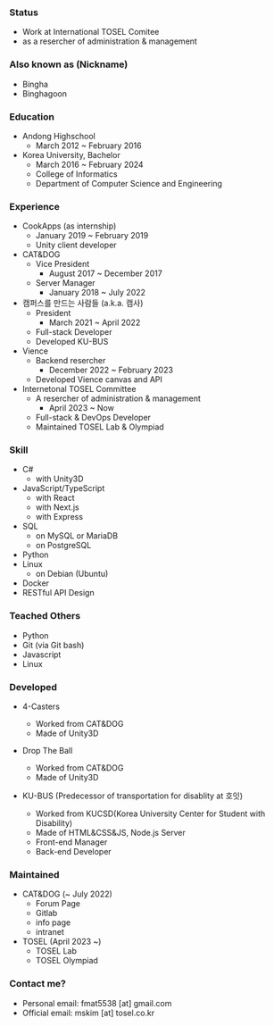 ### Status
   * Work at International TOSEL Comitee
   * as a resercher of administration & management

### Also known as (Nickname)
 * Bingha
 * Binghagoon

### Education
 * Andong Highschool 
   - March 2012 ~ February 2016
 * Korea University, Bachelor
   - March 2016 ~ February 2024
   - College of Informatics
   - Department of Computer Science and Engineering

### Experience
   * CookApps (as internship)
     - January 2019 ~ February 2019
     - Unity client developer
   * CAT&DOG
     - Vice President
       + August 2017 ~ December 2017
     - Server Manager
       + January 2018 ~ July 2022
   * 캠퍼스를 만드는 사람들 (a.k.a. 캠사)
     - President
       + March 2021 ~ April 2022
     - Full-stack Developer
     - Developed KU-BUS
   * Vience
     - Backend resercher
       + December 2022 ~ February 2023
     - Developed Vience canvas and API
   * Internetonal TOSEL Committee
     - A resercher of administration & management
       + April 2023 ~ Now
     - Full-stack & DevOps Developer
     - Maintained TOSEL Lab & Olympiad
    

### Skill
  - C#
     * with Unity3D
  - JavaScript/TypeScript
     * with React
     * with Next.js
     * with Express
  - SQL
    * on MySQL or MariaDB
    * on PostgreSQL
  - Python
  - Linux
    * on Debian (Ubuntu)
  - Docker
  - RESTful API Design

### Teached Others
 - Python
 - Git (via Git bash)
 - Javascript
 - Linux

### Developed
 * 4-Casters
   - Worked from CAT&DOG
   - Made of Unity3D
 
 * Drop The Ball
   - Worked from CAT&DOG
   - Made of Unity3D

 * KU-BUS (Predecessor of transportation for disablity at 호잇)
    - Worked from KUCSD(Korea University Center for Student with Disability)
    - Made of HTML&CSS&JS, Node.js Server
    - Front-end Manager
    - Back-end Developer

### Maintained
  - CAT&DOG (~ July 2022)
    + Forum Page
    + Gitlab
    + info page
    + intranet
 - TOSEL (April 2023 ~)
   + TOSEL Lab
   + TOSEL Olympiad

### Contact me?
 - Personal email: fmat5538 [at] gmail.com
 - Official email: mskim [at] tosel.co.kr

